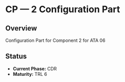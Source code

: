 # CP — 2 Configuration Part

## Overview
Configuration Part for Component 2 for ATA 06

## Status
- **Current Phase:** CDR
- **Maturity:** TRL 6
